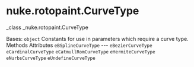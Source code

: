 # nuke.rotopaint.CurveType
_class _nuke.rotopaint.CurveType

Bases: `object`
Constants for use in parameters which require a curve type.
Methods
Attributes
`eBSplineCurveType` ---
`eBezierCurveType`
`eCardinalCurveType`
`eCatmullRomCurveType`
`eHermiteCurveType`
`eNurbsCurveType`
`eUndefineCurveType`